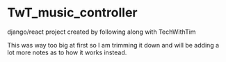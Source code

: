 # TwT_music_controller
django/react project created by following along with TechWithTim

This was way too big at first so I am trimming it down and will be adding a lot more notes as to how it works instead.
